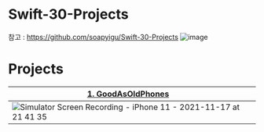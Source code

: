 # Swift-30-Projects
참고 : https://github.com/soapyigu/Swift-30-Projects
![image](https://user-images.githubusercontent.com/31765530/141947038-b6486506-620b-432d-b91f-cecfce6e33f7.png)

# Projects
|[1. GoodAsOldPhones](https://github.com/hhhan0315/Swift-30-Projects/tree/main/01_GoodAsOldPhones)||
|--|--|
|![Simulator Screen Recording - iPhone 11 - 2021-11-17 at 21 41 35](https://user-images.githubusercontent.com/31765530/142202707-56c12d3d-6d7f-473a-8c0b-a7cb8906e25d.gif)||
